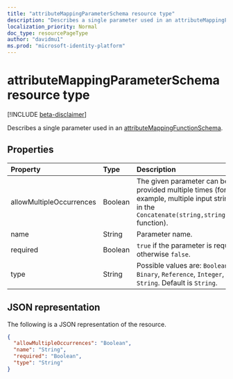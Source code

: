 ```yaml
---
title: "attributeMappingParameterSchema resource type"
description: "Describes a single parameter used in an attributeMappingFunctionSchema."
localization_priority: Normal
doc_type: resourcePageType
author: "davidmu1"
ms.prod: "microsoft-identity-platform"
---
```


# attributeMappingParameterSchema resource type

[!INCLUDE [beta-disclaimer](../../includes/beta-disclaimer.md)]

Describes a single parameter used in an [attributeMappingFunctionSchema](../resources/synchronization-attributemappingfunctionschema.md).

## Properties

| Property                   | Type                      | Description    |
|:---------------------------|:-------------------------|:---------------|
|allowMultipleOccurrences    |Boolean                   |The given parameter can be provided multiple times (for example, multiple input strings in the `Concatenate(string,string,...)` function). |
|name                        |String                    |Parameter name. |
|required                    |Boolean                   |`true` if the parameter is required; otherwise `false`. |
|type                        |String                    |Possible values are: `Boolean`, `Binary`, `Reference`, `Integer`, `String`. Default is `String`.|

## JSON representation

The following is a JSON representation of the resource.

<!-- {
  "blockType": "resource",
  "optionalProperties": [

  ],
  "@odata.type": "microsoft.graph.attributeMappingParameterSchema"
}-->

```json
{
  "allowMultipleOccurrences": "Boolean",
  "name": "String",
  "required": "Boolean",
  "type": "String"
}

```

<!-- uuid: 8fcb5dbc-d5aa-4681-8e31-b001d5168d79
2015-10-25 14:57:30 UTC -->
<!--
{
  "type": "#page.annotation",
  "description": "attributeMappingParameterSchema resource",
  "keywords": "",
  "section": "documentation",
  "tocPath": "",
  "suppressions": []
}
-->
